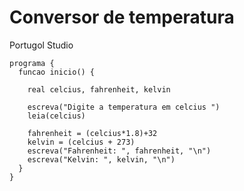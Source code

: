 # Conversor de temperatura
Portugol Studio

    programa {
      funcao inicio() {

        real celcius, fahrenheit, kelvin

        escreva("Digite a temperatura em celcius ")
        leia(celcius)

        fahrenheit = (celcius*1.8)+32 
        kelvin = (celcius + 273)
        escreva("Fahrenheit: ", fahrenheit, "\n")
        escreva("Kelvin: ", kelvin, "\n")
      }
    }
